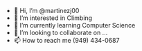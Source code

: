 - 👋 Hi, I’m @martinezj00
- 👀 I’m interested in Climbing
- 🌱 I’m currently learning Computer Science
- 💞️ I’m looking to collaborate on ...
- 📫 How to reach me (949) 434-0687

<!---
martinezj00/martinezj00 is a ✨ special ✨ repository because its `README.md` (this file) appears on your GitHub profile.
You can click the Preview link to take a look at your changes.
--->
